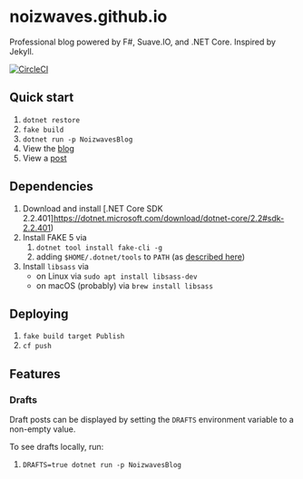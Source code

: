 # noizwaves.github.io

Professional blog powered by F#, Suave.IO, and .NET Core. Inspired by Jekyll.

[![CircleCI](https://circleci.com/gh/noizwaves/blog/tree/master.svg?style=svg)](https://circleci.com/gh/noizwaves/blog/tree/master)

## Quick start

1.  `dotnet restore`
1.  `fake build`
1.  `dotnet run -p NoizwavesBlog`
1.  View the [blog](http://localhost:8080)
1.  View a [post](http://localhost:8080/2018/12/10/hello-fsharp-world)

## Dependencies

1.  Download and install [.NET Core SDK 2.2.401]https://dotnet.microsoft.com/download/dotnet-core/2.2#sdk-2.2.401)
1.  Install FAKE 5 via
    1.  `dotnet tool install fake-cli -g`
    1.  adding `$HOME/.dotnet/tools` to `PATH` (as [described here](https://github.com/dotnet/docs/blob/master/docs/core/tools/global-tools.md#install-a-global-tool))
1.  Install `libsass` via
    -   on Linux via `sudo apt install libsass-dev`
    -   on macOS (probably) via `brew install libsass`

## Deploying

1.  `fake build target Publish`
1.  `cf push`


## Features

### Drafts

Draft posts can be displayed by setting the `DRAFTS` environment variable to a non-empty value.

To see drafts locally, run:
1.  `DRAFTS=true dotnet run -p NoizwavesBlog`